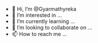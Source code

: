 - 👋 Hi, I’m @Gyarmathyreka
- 👀 I’m interested in ...
- 🌱 I’m currently learning ...
- 💞️ I’m looking to collaborate on ...
- 📫 How to reach me ...

<!---
Gyarmathyreka/Gyarmathyreka is a ✨ special ✨ repository because its `README.md` (this file) appears on your GitHub profile.
You can click the Preview link to take a look at your changes.
--->

